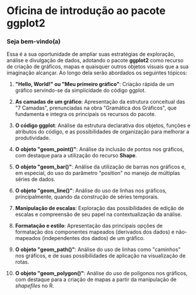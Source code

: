 # Oficina de introdução ao pacote ggplot2

### Seja bem-vindo(a)

Essa é a sua oportunidade de ampliar suas estratégias de exploração, análise e divulgação de dados, adotando o pacote **ggplot2** como recurso de criação de gráficos, mapas e quaisquer outros objetos visuais que a sua imaginação alcançar. Ao longo dela serão abordados os seguintes tópicos:

1. **"Hello, World!" ou "Meu primeiro gráfico"**: Criação rápida de um gráfico servindo-se da simplicidade do código ggplot.

2. **As camadas de um gráfico**: Apresentação da estrutura conceitual das "7 Camadas", prenunciadas na obra "Gramática dos Gráficos", que fundamenta e integra os principais os recursos do pacote.

3. **O código ggplot**: Análise da estrutura declarativa dos objetos, funções e atributos do código, e as possibilidades de organização para melhorar a produtividade.

4. **O objeto "geom_point()"**: Análise da inclusão de pontos nos gráficos, com destaque para a utilização do recurso **Shape**.

5. **O objeto "geom_bar()"**: Análise da utilização de barras nos gráficos e, em especial, do uso do parâmetro "position" no manejo de múltiplas séries de dados.

6. **O objeto "geom_line()"**: Análise do uso de linhas nos gráficos, principalmente, quando da construção de séries temporais.

7. **Manipulação de escalas**: Exploração das possibilidades de edição de escalas e compreensão de seu papel na contextualização da análise.

8. **Formatação e estilo**: Apresentação das principais opções de formatação dos componentes mapeados (derivados dos dados) e não-mapeados (independentes dos dados) de um gráfico.

9. **O objeto "geom_path()"**: Análise do uso de linhas como "caminhos" nos gráficos, e de suas possibilidades de aplicação na visualização de rotas.

10. **O objeto "geom_polygon()"**: Análise do uso de polígonos nos gráficos, com destaque para a criação de mapas a partir da manipulação de *shapefiles* no R.
